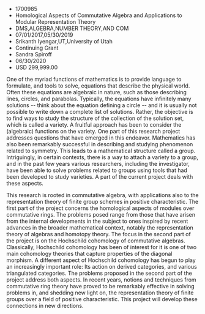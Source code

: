 
* 1700985
* Homological Aspects of Commutative Algebra and Applications to Modular Representation Theory
* DMS,ALGEBRA,NUMBER THEORY,AND COM
* 07/01/2017,05/30/2019
* Srikanth Iyengar,UT,University of Utah
* Continuing Grant
* Sandra Spiroff
* 06/30/2020
* USD 299,999.00

One of the myriad functions of mathematics is to provide language to formulate,
and tools to solve, equations that describe the physical world. Often these
equations are algebraic in nature, such as those describing lines, circles, and
parabolas. Typically, the equations have infinitely many solutions -- think
about the equation defining a circle -- and it is usually not possible to write
down a complete list of solutions. Rather, the objective is to find ways to
study the structure of the collection of the solution set, which is called a
variety. A fruitful approach has been to consider the (algebraic) functions on
the variety. One part of this research project addresses questions that have
emerged in this endeavor. Mathematics has also been remarkably successful in
describing and studying phenomenon related to symmetry. This leads to a
mathematical structure called a group. Intriguingly, in certain contexts, there
is a way to attach a variety to a group, and in the past few years various
researchers, including the investigator, have been able to solve problems
related to groups using tools that had been developed to study varieties. A part
of the current project deals with these aspects.

This research is rooted in commutative algebra, with applications also to the
representation theory of finite group schemes in positive characteristic. The
first part of the project concerns the homological aspects of modules over
commutative rings. The problems posed range from those that have arisen from the
internal developments in the subject to ones inspired by recent advances in the
broader mathematical context, notably the representation theory of algebras and
homotopy theory. The focus in the second part of the project is on the
Hochschild cohomology of commutative algebras. Classically, Hochschild
cohomology has been of interest for it is one of two main cohomology theories
that capture properties of the diagonal morphism. A different aspect of
Hochschild cohomology has begun to play an increasingly important role: Its
action on derived categories, and various triangulated categories. The problems
proposed in the second part of the project address both aspects. In recent
years, notions and techniques from commutative ring theory have proved to be
remarkably effective in solving problems in, and shedding new light on, the
representation theory of finite groups over a field of positive characteristic.
This project will develop these connections in new directions.
